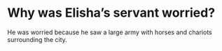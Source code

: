 # Why was Elisha’s servant worried?

He was worried because he saw a large army with horses and chariots surrounding the city.
